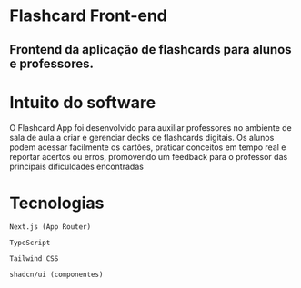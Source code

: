 # Flashcard Front-end

## Frontend da aplicação de flashcards para alunos e professores.

# Intuito do software

O Flashcard App foi desenvolvido para auxiliar professores no ambiente de sala de aula a criar e gerenciar decks de flashcards digitais. Os alunos podem acessar facilmente os cartões, praticar conceitos em tempo real e reportar acertos ou erros, promovendo um feedback para o professor das principais dificuldades encontradas

# Tecnologias

`Next.js (App Router)`

`TypeScript`

`Tailwind CSS`

`shadcn/ui (componentes)`
